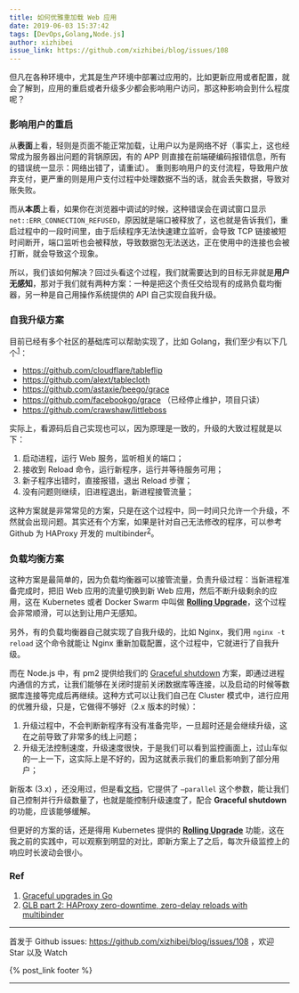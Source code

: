 ```yaml
---
title: 如何优雅重加载 Web 应用
date: 2019-06-03 15:37:42
tags: [DevOps,Golang,Node.js]
author: xizhibei
issue_link: https://github.com/xizhibei/blog/issues/108
---
```

<!-- en_title: how-to-graceful-reload-web-app -->

但凡在各种环境中，尤其是生产环境中部署过应用的，比如更新应用或者配置，就会了解到，应用的重启或者升级多少都会影响用户访问，那这种影响会到什么程度呢？

### 影响用户的重启

从**表面**上看，轻则是页面不能正常加载，让用户以为是网络不好（事实上，这也经常成为服务器出问题的背锅原因，有的 APP 则直接在前端硬编码报错信息，所有的错误统一显示：网络出错了，请重试）。
重则影响用户的支付流程，导致用户放弃支付，更严重的则是用户支付过程中处理数据不当的话，就会丢失数据，导致对账失败。

而从**本质**上看，如果你在浏览器中调试的时候，这种错误会在调试窗口显示 `net::ERR_CONNECTION_REFUSED`，原因就是端口被释放了，这也就是告诉我们，重启过程中的一段时间里，由于后续程序无法快速建立监听，会导致 TCP 链接被短时间断开，端口监听也会被释放，导致数据包无法送达，正在使用中的连接也会被打断，就会导致这个现象。

所以，我们该如何解决？回过头看这个过程，我们就需要达到的目标无非就是**用户无感知**，那对于我们就有两种方案：一种是把这个责任交给现有的成熟负载均衡器，另一种是自己用操作系统提供的 API 自己实现自我升级。

### 自我升级方案

目前已经有多个社区的基础库可以帮助实现了，比如 Golang，我们至少有以下几个<sup>[1]</sup>：

-   <https://github.com/cloudflare/tableflip>
-   <https://github.com/alext/tablecloth>
-   <https://github.com/astaxie/beego/grace>
-   <https://github.com/facebookgo/grace> （已经停止维护，项目只读）
-   <https://github.com/crawshaw/littleboss>

实际上，看源码后自己实现也可以，因为原理是一致的，升级的大致过程就是以下：

1.  启动进程，运行 Web 服务，监听相关的端口；
2.  接收到 Reload 命令，运行新程序，运行并等待服务可用；
3.  新子程序出错时，直接报错，退出 Reload 步骤；
4.  没有问题则继续，旧进程退出，新进程接管流量；

这种方案就是非常常见的方案，只是在这个过程中，同一时间只允许一个升级，不然就会出现问题。其实还有个方案，如果是针对自己无法修改的程序，可以参考 Github 为 HAProxy 开发的 multibinder<sup>[2]</sup>。

### 负载均衡方案

这种方案是最简单的，因为负载均衡器可以接管流量，负责升级过程：当新进程准备完成时，把旧 Web 应用的流量切换到新 Web 应用，然后不断升级剩余的应用，这在 Kubernetes 或者 Docker Swarm 中叫做 [**Rolling Upgrade**][4]，这个过程会非常顺滑，可以达到让用户无感知。

另外，有的负载均衡器自己就实现了自我升级的，比如 Nginx，我们用 `nginx -t reload` 这个命令就能让 Nginx 重新加载配置，这个过程中，它就进行了自我升级。

而在 Node.js 中，有 pm2 提供给我们的 [Graceful shutdown][3] 方案，即通过进程内通信的方式，让我们能够在关闭时提前关闭数据库等连接，以及启动的时候等数据库连接等完成后再继续。这种方式可以让我们自己在 Cluster 模式中，进行应用的优雅升级，只是，它做得不够好（2.x 版本的时候）：

1.  升级过程中，不会判断新程序有没有准备完毕，一旦超时还是会继续升级，这在之前导致了非常多的线上问题；
2.  升级无法控制速度，升级速度很快，于是我们可以看到监控画面上，过山车似的一上一下，这实际上是不好的，因为这就表示我们的重启影响到了部分用户；

新版本 (3.x) ，还没用过，但是看[文档][3]，它提供了 `–parallel` 这个参数，能让我们自己控制并行升级数量了，也就是能控制升级速度了，配合 **Graceful shutdown** 的功能，应该能够缓解。

但更好的方案的话，还是得用 Kubernetes 提供的 [**Rolling Upgrade**][4] 功能，这在我之前的实践中，可以观察到明显的对比，即新方案上了之后，每次升级监控上的响应时长波动会很小。

### Ref

1.  [Graceful upgrades in Go][1]
2.  [GLB part 2: HAProxy zero-downtime, zero-delay reloads with multibinder][2]

[1]: https://blog.cloudflare.com/graceful-upgrades-in-go/

[2]: https://github.blog/2016-12-01-glb-part-2-haproxy-zero-downtime-zero-delay-reloads-with-multibinder/

[3]: https://pm2.io/doc/en/runtime/best-practices/graceful-shutdown/

[4]: https://kubernetes.io/docs/tutorials/kubernetes-basics/update/update-intro/


***
首发于 Github issues: https://github.com/xizhibei/blog/issues/108 ，欢迎 Star 以及 Watch

{% post_link footer %}
***